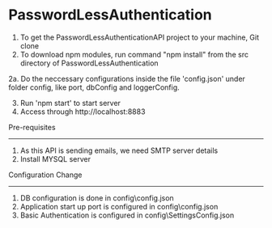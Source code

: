 # PasswordLessAuthentication

1. To get the PasswordLessAuthenticationAPI project to your machine, Git clone
2. To download npm modules, run command "npm install" from the src directory of PasswordLessAuthentication

2a. Do the neccessary configurations inside the file 'config.json' under folder config, like
    port, dbConfig and loggerConfig.
	
3. Run 'npm start' to start server
4. Access through http://localhost:8883

Pre-requisites
*************
1. As this API is sending emails, we need SMTP server details
2. Install MYSQL server

Configuration Change 
******************
1. DB configuration is done in config\config.json
2. Application start up port is configured in config\config.json
3. Basic Authentication is configured in config\SettingsConfig.json
